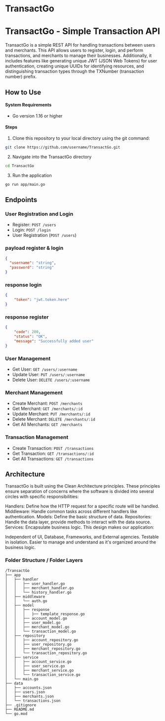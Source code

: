 # TransactGo

# TransactGo - Simple Transaction API

TransactGo is a simple REST API for handling transactions between users and merchants. This API allows users to register, login, and perform transactions, and merchants to manage their businesses. Additionally, it includes features like generating unique JWT (JSON Web Tokens) for user authentication, creating unique UUIDs for identifying resources, and distinguishing transaction types through the TXNumber (transaction number) prefix.

## How to Use

#### System Requirements
- Go version 1.16 or higher

#### Steps
1. Clone this repository to your local directory using the git command:
```bash
git clone https://github.com/username/TransactGo.git
```
2. Navigate into the TransactGo directory
```bash
cd TransactGo
```
3. Run the application
```bash
go run app/main.go
```

## Endpoints

### User Registration and Login

- Register: `POST /users`
- Login: `POST /login`
- User Registration (`POST /users`)

### payload register & login
```json
{
  "username": "string",
  "password": "string"
}
```

### response login
```json
{
    "token": "jwt.token.here"
}
```
### response register
``` json 
{
    "code": 200,
    "status": "OK",
    "message": "Successfully added user"
}
```

### User Management

- Get User: `GET /users/:username`
- Update User: `PUT /users/:username`
- Delete User: `DELETE /users/:username`

### Merchant Management

- Create Merchant: `POST /merchants`
- Get Merchant: `GET /merchants/:id`
- Update Merchant: `PUT /merchants/:id`
- Delete Merchant: `DELETE /merchants/:id`
- Get All Merchants: `GET /merchants`

### Transaction Management

- Create Transaction: `POST /transactions`
- Get Transaction: `GET /transactions/:id`
- Get All Transactions: `GET /transactions`


## Architecture
TransactGo is built using the Clean Architecture principles. These principles ensure separation of concerns where the software is divided into several circles with specific responsibilities:

Handlers: Define how the HTTP request for a specific route will be handled.
Middleware: Handle common tasks across different handlers like authentication.
Models: Define the basic structure of data.
Repositories: Handle the data layer, provide methods to interact with the data source.
Services: Encapsulate business logic.
This design makes our application:

Independent of UI, Database, Frameworks, and External agencies.
Testable in isolation.
Easier to manage and understand as it's organized around the business logic.

### Folder Structure / Folder Layers

```plaintext
/TransactGo
├── app
│   ├── handler
│   │   ├── user_handler.go
│   │   ├── merchant_handler.go
│   │   └── history_handler.go
│   ├── middleware
│   │   └── auth.go
│   ├── model
│   │   ├── response
│   │   │   ├── template_response.go
│   │   ├── account_model.go
│   │   ├── user_model.go
│   │   ├── merchant_model.go
│   │   └── transaction_model.go
│   ├── repository
│   │   ├── account_repository.go
│   │   ├── user_repository.go
│   │   ├── merchant_repository.go
│   │   └── transaction_repository.go
│   ├── service
│   │   ├── account_service.go
│   │   ├── user_service.go
│   │   ├── merchant_service.go
│   │   └── transaction_service.go
│   └── main.go
├── data
│   ├── accounts.json
│   ├── users.json
│   ├── merchants.json
│   └── transactions.json
├── .gitignore
├── README.md
└── go.mod
